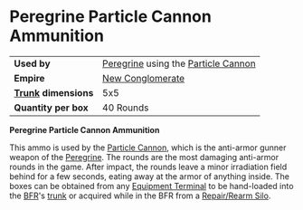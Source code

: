 # Peregrine Particle Cannon Ammunition

|                                                 |                                                                                                  |
| ----------------------------------------------- | ------------------------------------------------------------------------------------------------ |
| **Used by**                                     | [Peregrine](../vehicles/Peregrine.md) using the [Particle Cannon](../weapons/Particle_Cannon.md) |
| **Empire**                                      | [New Conglomerate](../factions/New_Conglomerate.md)                                                   |
| **[Trunk](../terminology/Trunk.md) dimensions** | 5x5                                                                                              |
| **Quantity per box**                            | 40 Rounds                                                                                        |

**Peregrine Particle Cannon Ammunition**

This ammo is used by the [Particle Cannon](../weapons/Particle_Cannon.md), which
is the anti-armor gunner weapon of the [Peregrine](../vehicles/Peregrine.md).
The rounds are the most damaging anti-armor rounds in the game. After impact,
the rounds leave a minor irradiation field behind for a few seconds, eating away
at the armor of anything inside. The boxes can be obtained from any
[Equipment Terminal](../items/Equipment_Terminal.md) to be hand-loaded into the
[BFR](../vehicles/BattleFrame_Robotics.md)'s [trunk](../terminology/Trunk.md) or
acquired while in the BFR from a
[Repair/Rearm Silo](../items/Repair_Rearm_Silo.md).

